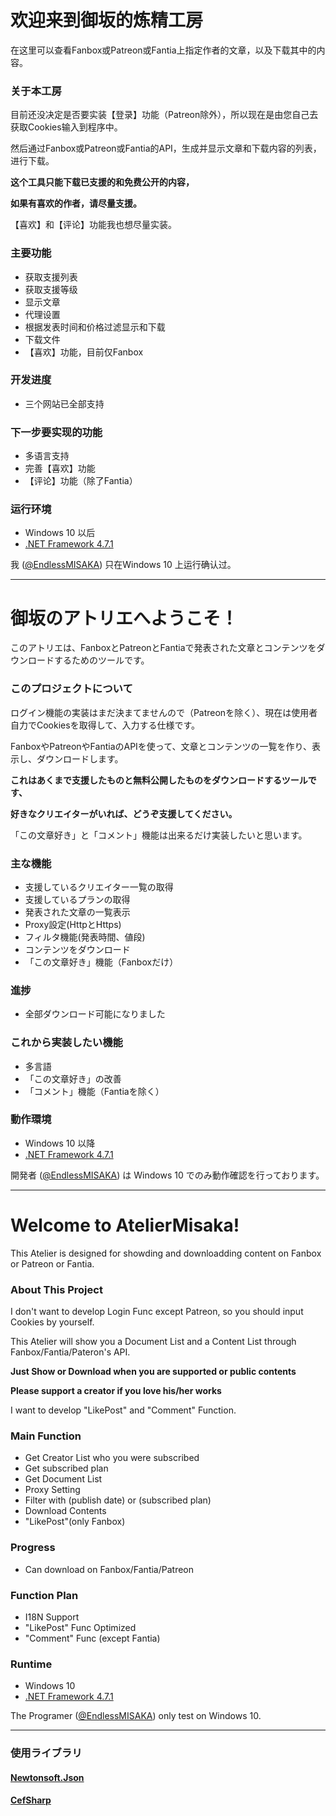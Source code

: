 # 欢迎来到御坂的炼精工房

在这里可以查看Fanbox或Patreon或Fantia上指定作者的文章，以及下载其中的内容。

### 关于本工房

目前还没决定是否要实装【登录】功能（Patreon除外），所以现在是由您自己去获取Cookies输入到程序中。

然后通过Fanbox或Patreon或Fantia的API，生成并显示文章和下载内容的列表，进行下载。

**这个工具只能下载已支援的和免费公开的内容，**

**如果有喜欢的作者，请尽量支援。**

【喜欢】和【评论】功能我也想尽量实装。

### 主要功能

* 获取支援列表
* 获取支援等级
* 显示文章
* 代理设置
* 根据发表时间和价格过滤显示和下载
* 下载文件
* 【喜欢】功能，目前仅Fanbox

### 开发进度

* 三个网站已全部支持

### 下一步要实现的功能

* 多语言支持
* 完善【喜欢】功能
* 【评论】功能（除了Fantia）

### 运行环境

* Windows 10 以后
* [.NET Framework 4.7.1](https://www.microsoft.com/zh-CN/download/details.aspx?id=56116)

我 ([@EndlessMISAKA](https://twitter.com/EndlessMISAKA)) 只在Windows 10 上运行确认过。

----

# 御坂のアトリエへようこそ！

このアトリエは、FanboxとPatreonとFantiaで発表された文章とコンテンツをダウンロードするためのツールです。

### このプロジェクトについて

ログイン機能の実装はまだ決まてませんので（Patreonを除く）、現在は使用者自力でCookiesを取得して、入力する仕様です。

FanboxやPatreonやFantiaのAPIを使って、文章とコンテンツの一覧を作り、表示し、ダウンロードします。

**これはあくまで支援したものと無料公開したものをダウンロードするツールです、**

**好きなクリエイターがいれば、どうぞ支援してください。**

「この文章好き」と「コメント」機能は出来るだけ実装したいと思います。

### 主な機能

* 支援しているクリエイター一覧の取得
* 支援しているプランの取得
* 発表された文章の一覧表示
* Proxy設定(HttpとHttps)
* フィルタ機能(発表時間、値段)
* コンテンツをダウンロード
* 「この文章好き」機能（Fanboxだけ）

### 進捗

* 全部ダウンロード可能になりました

### これから実装したい機能

* 多言語
* 「この文章好き」の改善
* 「コメント」機能（Fantiaを除く）

### 動作環境

* Windows 10 以降
* [.NET Framework 4.7.1](https://www.microsoft.com/ja-jp/download/details.aspx?id=56116)

開発者 ([@EndlessMISAKA](https://twitter.com/EndlessMISAKA)) は Windows 10 でのみ動作確認を行っております。

----

# Welcome to AtelierMisaka!

This Atelier is designed for showding and downloadding content on Fanbox or Patreon or Fantia.

### About This Project

I don't want to develop Login Func except Patreon, so you should input Cookies by yourself.

This Atelier will show you a Document List and a Content List through Fanbox/Fantia/Pateron's API.

**Just Show or Download when you are supported or public contents**

**Please support a creator if you love his/her works**

I want to develop "LikePost" and "Comment" Function.

### Main Function

* Get Creator List who you were subscribed
* Get subscribed plan
* Get Document List
* Proxy Setting
* Filter with (publish date) or (subscribed plan)
* Download Contents
* "LikePost"(only Fanbox)

### Progress

* Can download on Fanbox/Fantia/Patreon

### Function Plan

* I18N Support
* "LikePost" Func Optimized
* "Comment" Func (except Fantia)

### Runtime

* Windows 10
* [.NET Framework 4.7.1](https://www.microsoft.com/ja-jp/download/details.aspx?id=56116)

The Programer ([@EndlessMISAKA](https://twitter.com/EndlessMISAKA)) only test on Windows 10.

----

### 使用ライブラリ

#### [Newtonsoft.Json](https://github.com/JamesNK/Newtonsoft.Json)

#### [CefSharp](https://github.com/cefsharp/CefSharp)